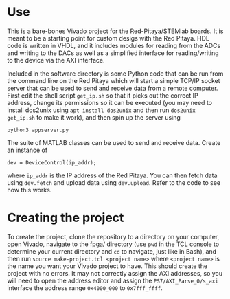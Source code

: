 # Use

This is a bare-bones Vivado project for the Red-Pitaya/STEMlab boards.  It is meant to be a starting point for custom desigs with the Red Pitaya.  HDL code is written in VHDL, and it includes modules for reading from the ADCs and writing to the DACs as well as a simplified interface for reading/writing to the device via the AXI interface.

Included in the software directory is some Python code that can be run from the command line on the Red Pitaya which will start a simple TCP/IP socket server that can be used to send and receive data from a remote computer.  First edit the shell script `get_ip.sh` so that it picks out the correct IP address, change its permissions so it can be executed (you may need to install dos2unix using `apt install dos2unix` and then run `dos2unix get_ip.sh` to make it work), and then spin up the server using
```
python3 appserver.py
```

The suite of MATLAB classes can be used to send and receive data.  Create an instance of
```
dev = DeviceControl(ip_addr);
```
where `ip_addr` is the IP address of the Red Pitaya.  You can then fetch data using `dev.fetch` and upload data using `dev.upload`.  Refer to the code to see how this works.

# Creating the project

To create the project, clone the repository to a directory on your computer, open Vivado, navigate to the fpga/ directory (use `pwd` in the TCL console to determine your current directory and `cd` to navigate, just like in Bash), and then run `source make-project.tcl <project name>` where `<project name>` is the name you want your Vivado project to have.  This should create the project with no errors.  It may not correctly assign the AXI addresses, so you will need to open the address editor and assign the `PS7/AXI_Parse_0/s_axi` interface the address range `0x4000_000` to `0x7fff_ffff`.

